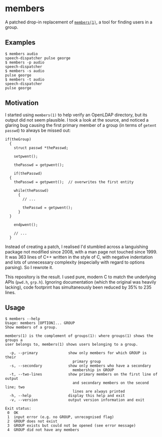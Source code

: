 # members

A patched drop-in replacement of [`members(1)`](https://linux.die.net/man/1/members), a tool for finding users in a group.

## Examples

    $ members audio
    speech-dispatcher pulse george
    $ members -p audio
    speech-dispatcher
    $ members -s audio
    pulse george
    $ members -t audio
    speech-dispatcher
    pulse george

## Motivation

I started using `members(1)` to help verify an OpenLDAP directory, but its output did not seem plausible. I took a look at the source, and noticed a glaring bug causing the first primary member of a group (in terms of `getent passwd`) to always be missed out:

    if(theGroup)
      {
        struct passwd *thePasswd;
  
        setpwent();
  
        thePasswd = getpwent();
  
        if(thePasswd)
      {   
        thePasswd = getpwent();  // overwrites the first entity
        
        while(thePasswd)
          {
            // ...
            
            thePasswd = getpwent();
          }
      }
  
        endpwent();
  
        // ...
      }

Instead of creating a patch, I realised I'd stumbled across a languishing package not modified since 2008, with a man page not touched since 1999. It was 363 lines of C++ written in the style of C, with negative indentation and lots of unnecessary complexity (especially with regard to options parsing). So I rewrote it.

This repository is the result. I used pure, modern C to match the underlying APIs (`pwd.h`, `grp.h`). Ignoring documentation (which the original was heavily lacking), code footprint has simultaneously been reduced by 35% to 235 lines.

## Usage

    $ members --help
    Usage: members [OPTION]... GROUP
    Show members of a group.

    members(1) is the complement of groups(1): where groups(1) shows the groups a
    user belongs to, members(1) shows users belonging to a group.

      -p, --primary              show only members for which GROUP is their
                                   primary group
      -s, --secondary            show only members who have a secondary
                                   membership in GROUP
      -t, --two-lines            show primary members on the first line of output
                                   and secondary members on the second line; two
                                   lines are always printed
      -h, --help                 display this help and exit
      -v, --version              output version information and exit

    Exit status:
     0  OK
     1  input error (e.g. no GROUP, unrecognised flag)
     2  GROUP does not exist
     3  GROUP exists but could not be opened (see error message)
     4  GROUP did not have any members
